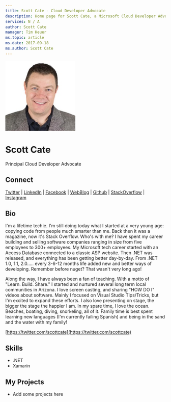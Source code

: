 ```yaml
---
title: Scott Cate - Cloud Developer Advocate
description: Home page for Scott Cate, a Microsoft Cloud Developer Advocate
services: N / A
author: Scott Cate
manager: Tim Heuer
ms.topic: article
ms.date: 2017-09-18
ms.author: Scott Cate
---
```


![Image of Scott Cate](media/profiles/scott-cate.png)

# Scott Cate

Principal Cloud Developer Advocate

## Connect
[Twitter](https://twitter.com/ScottCate) | [LinkedIn](https://linkedin.com/in/ScottCate) | [Facebook](https://facebook.com/scottcateaz) | [WebBlog](http://scottcate.com) | [Github](https://github.com/ScottCate) | [StackOverflow](https://stackoverflow.com/users/92882/scottcate) | [Instagram](https://www.instagram.com/scottcate)

## Bio

I'm a lifetime techie. I'm still doing today what I started at a very young age: copying code from people much smarter than me. Back then it was a magazine, now it's Stack Overflow. Who's with me? I have spent my career building and selling software companies ranging in size from five employees to 300+ employees. My Microsoft tech career started with an Access Database connected to a classic ASP website. Then .NET was released, and everything has been getting better day-by-day. From .NET 1.0, 1.1, 2.0….. every 3-6-12 months life added new and better ways of developing. Remember before nuget? That wasn't very long ago!

Along the way, I have always been a fan of teaching. With a motto of "Learn. Build. Share." I started and nurtured several long term local communities in Arizona. I love screen casting, and sharing "HOW DO I" videos about software. Mainly I focused on Visual Studio Tips/Tricks, but I'm excited to expand these efforts. I also love presenting on stage, the bigger the stage the happier I am. In my spare time, I love the ocean. Beaches, boating, diving, snorkeling, all of it. Family time is best spent learning new languages (I'm currently failing Spanish) and being in the sand and the water with my family! 

[https://twitter.com/scottcate](https://twitter.com/scottcate)

## Skills

* .NET
* Xamarin


## My Projects

* Add some projects here
